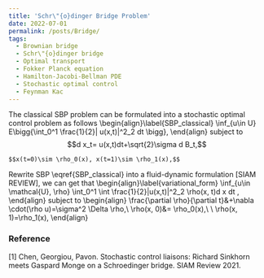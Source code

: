 ```yaml
---
title: 'Schr\"{o}dinger Bridge Problem'
date: 2022-07-01
permalink: /posts/Bridge/
tags:
  - Brownian bridge
  - Schr\"{o}dinger bridge
  - Optimal transport
  - Fokker Planck equation
  - Hamilton-Jacobi-Bellman PDE
  - Stochastic optimal control
  - Feynman Kac
---
```



The classical SBP problem can be formulated into a stochastic optimal control problem as follows
\begin{align}\label{SBP_classical}
    \inf_{u\in U} E\bigg\{\int_0^1 \frac{1}{2}\| u(x,t)\|^2_2 dt \bigg\},
\end{align}
subject to
    $$d x_t= u(x,t)dt+\sqrt{2}\sigma d B_t,$$

    $$x(t=0)\sim \rho_0(x), x(t=1)\sim \rho_1(x),$$


Rewrite SBP \eqref{SBP_classical} into a fluid-dynamic formulation [SIAM REVIEW], we can get that
\begin{align}\label{variational_form}
    \inf_{u\in \mathcal{U}, \rho} \int_0^1 \int \frac{1}{2}\|u(x,t)\|^2_2 \rho(x, t)d x dt ,
\end{align}
subject to
\begin{align}
    \frac{\partial \rho}{\partial t}&+\nabla \cdot(\rho u)=\sigma^2 \Delta \rho,\\
    \rho(x, 0)&= \rho_0(x),\ \  \rho(x, 1)=\rho_1(x),
\end{align}


### Reference

[1] Chen, Georgiou, Pavon. Stochastic control liaisons: Richard Sinkhorn meets Gaspard Monge on a Schroedinger bridge. SIAM Review 2021.
